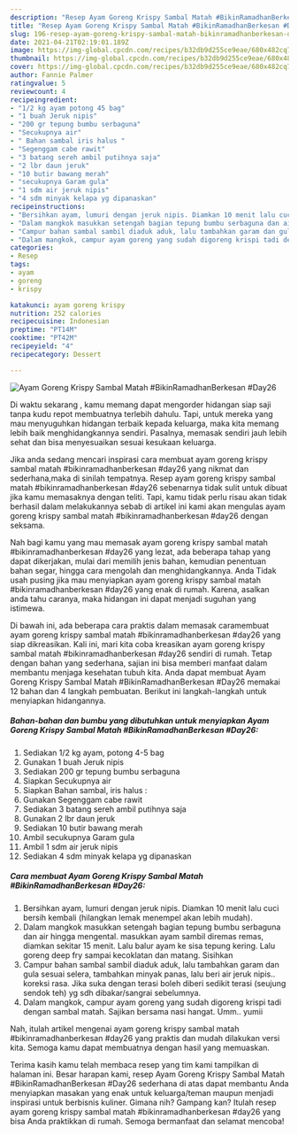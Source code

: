 ```yaml
---
description: "Resep Ayam Goreng Krispy Sambal Matah #BikinRamadhanBerkesan #Day26 yang enak Untuk Jualan"
title: "Resep Ayam Goreng Krispy Sambal Matah #BikinRamadhanBerkesan #Day26 yang enak Untuk Jualan"
slug: 196-resep-ayam-goreng-krispy-sambal-matah-bikinramadhanberkesan-day26-yang-enak-untuk-jualan
date: 2021-04-21T02:19:01.189Z
image: https://img-global.cpcdn.com/recipes/b32db9d255ce9eae/680x482cq70/ayam-goreng-krispy-sambal-matah-bikinramadhanberkesan-day26-foto-resep-utama.jpg
thumbnail: https://img-global.cpcdn.com/recipes/b32db9d255ce9eae/680x482cq70/ayam-goreng-krispy-sambal-matah-bikinramadhanberkesan-day26-foto-resep-utama.jpg
cover: https://img-global.cpcdn.com/recipes/b32db9d255ce9eae/680x482cq70/ayam-goreng-krispy-sambal-matah-bikinramadhanberkesan-day26-foto-resep-utama.jpg
author: Fannie Palmer
ratingvalue: 5
reviewcount: 4
recipeingredient:
- "1/2 kg ayam potong 45 bag"
- "1 buah Jeruk nipis"
- "200 gr tepung bumbu serbaguna"
- "Secukupnya air"
- " Bahan sambal iris halus "
- "Segenggam cabe rawit"
- "3 batang sereh ambil putihnya saja"
- "2 lbr daun jeruk"
- "10 butir bawang merah"
- "secukupnya Garam gula"
- "1 sdm air jeruk nipis"
- "4 sdm minyak kelapa yg dipanaskan"
recipeinstructions:
- "Bersihkan ayam, lumuri dengan jeruk nipis. Diamkan 10 menit lalu cuci bersih kembali (hilangkan lemak menempel akan lebih mudah)."
- "Dalam mangkok masukkan setengah bagian tepung bumbu serbaguna dan air hingga mengental. masukkan ayam sambil diremas remas, diamkan sekitar 15 menit. Lalu balur ayam ke sisa tepung kering. Lalu goreng deep fry sampai kecoklatan dan matang. Sisihkan"
- "Campur bahan sambal sambil diaduk aduk, lalu tambahkan garam dan gula sesuai selera, tambahkan minyak panas, lalu beri air jeruk nipis.. koreksi rasa. Jika suka dengan terasi boleh diberi sedikit terasi (seujung sendok teh) yg sdh dibakar/sangrai sebelumnya."
- "Dalam mangkok, campur ayam goreng yang sudah digoreng krispi tadi dengan sambal matah. Sajikan bersama nasi hangat. Umm.. yumii"
categories:
- Resep
tags:
- ayam
- goreng
- krispy

katakunci: ayam goreng krispy 
nutrition: 252 calories
recipecuisine: Indonesian
preptime: "PT14M"
cooktime: "PT42M"
recipeyield: "4"
recipecategory: Dessert

---
```



![Ayam Goreng Krispy Sambal Matah #BikinRamadhanBerkesan #Day26](https://img-global.cpcdn.com/recipes/b32db9d255ce9eae/680x482cq70/ayam-goreng-krispy-sambal-matah-bikinramadhanberkesan-day26-foto-resep-utama.jpg)

Di waktu  sekarang , kamu memang dapat mengorder hidangan siap saji tanpa kudu repot membuatnya terlebih dahulu. Tapi, untuk mereka yang mau menyuguhkan hidangan terbaik kepada keluarga, maka kita memang lebih baik menghidangkannya sendiri. Pasalnya, memasak sendiri jauh lebih sehat dan bisa menyesuaikan sesuai kesukaan keluarga.

Jika anda sedang mencari inspirasi cara membuat ayam goreng krispy sambal matah #bikinramadhanberkesan #day26 yang nikmat dan sederhana,maka di sinilah tempatnya. Resep ayam goreng krispy sambal matah #bikinramadhanberkesan #day26  sebenarnya tidak sulit untuk dibuat jika kamu memasaknya dengan teliti. Tapi, kamu tidak perlu risau akan tidak berhasil dalam melakukannya 
sebab di artikel ini kami akan mengulas ayam goreng krispy sambal matah #bikinramadhanberkesan #day26 dengan seksama.  



Nah bagi kamu yang mau memasak ayam goreng krispy sambal matah #bikinramadhanberkesan #day26 yang lezat, ada beberapa tahap yang dapat dikerjakan, mulai dari memilih jenis bahan, kemudian penentuan bahan segar, hingga cara mengolah dan menghidangkannya. Anda Tidak usah pusing jika mau menyiapkan ayam goreng krispy sambal matah #bikinramadhanberkesan #day26 yang enak di rumah. Karena, asalkan anda  tahu caranya, maka hidangan ini dapat menjadi suguhan yang istimewa.

Di bawah ini, ada beberapa cara praktis  dalam memasak caramembuat ayam goreng krispy sambal matah #bikinramadhanberkesan #day26 yang siap dikreasikan. Kali ini, mari kita coba kreasikan ayam goreng krispy sambal matah #bikinramadhanberkesan #day26 sendiri di rumah. Tetap dengan bahan yang sederhana, sajian ini bisa memberi manfaat dalam membantu menjaga kesehatan tubuh kita. Anda dapat membuat Ayam Goreng Krispy Sambal Matah #BikinRamadhanBerkesan #Day26 memakai 12 bahan dan 4 langkah pembuatan. Berikut ini langkah-langkah untuk menyiapkan hidangannya.

<!--inarticleads1-->

##### Bahan-bahan dan bumbu yang dibutuhkan untuk menyiapkan Ayam Goreng Krispy Sambal Matah #BikinRamadhanBerkesan #Day26:

1. Sediakan 1/2 kg ayam, potong 4-5 bag
1. Gunakan 1 buah Jeruk nipis
1. Sediakan 200 gr tepung bumbu serbaguna
1. Siapkan Secukupnya air
1. Siapkan  Bahan sambal, iris halus :
1. Gunakan Segenggam cabe rawit
1. Sediakan 3 batang sereh ambil putihnya saja
1. Gunakan 2 lbr daun jeruk
1. Sediakan 10 butir bawang merah
1. Ambil secukupnya Garam gula
1. Ambil 1 sdm air jeruk nipis
1. Sediakan 4 sdm minyak kelapa yg dipanaskan




<!--inarticleads2-->

##### Cara membuat Ayam Goreng Krispy Sambal Matah #BikinRamadhanBerkesan #Day26:

1. Bersihkan ayam, lumuri dengan jeruk nipis. Diamkan 10 menit lalu cuci bersih kembali (hilangkan lemak menempel akan lebih mudah).
1. Dalam mangkok masukkan setengah bagian tepung bumbu serbaguna dan air hingga mengental. masukkan ayam sambil diremas remas, diamkan sekitar 15 menit. Lalu balur ayam ke sisa tepung kering. Lalu goreng deep fry sampai kecoklatan dan matang. Sisihkan
1. Campur bahan sambal sambil diaduk aduk, lalu tambahkan garam dan gula sesuai selera, tambahkan minyak panas, lalu beri air jeruk nipis.. koreksi rasa. Jika suka dengan terasi boleh diberi sedikit terasi (seujung sendok teh) yg sdh dibakar/sangrai sebelumnya.
1. Dalam mangkok, campur ayam goreng yang sudah digoreng krispi tadi dengan sambal matah. Sajikan bersama nasi hangat. Umm.. yumii




Nah, itulah artikel mengenai  ayam goreng krispy sambal matah #bikinramadhanberkesan #day26  yang praktis dan mudah dilakukan versi kita. Semoga kamu dapat membuatnya dengan hasil yang memuaskan. 

Terima kasih kamu telah membaca resep yang tim kami tampilkan di halaman ini. Besar harapan kami, resep  Ayam Goreng Krispy Sambal Matah #BikinRamadhanBerkesan #Day26 sederhana di atas dapat membantu Anda menyiapkan masakan yang enak untuk keluarga/teman maupun menjadi inspirasi untuk berbisnis kuliner. Gimana nih? Gampang kan? Itulah resep ayam goreng krispy sambal matah #bikinramadhanberkesan #day26 yang bisa Anda praktikkan di rumah. Semoga bermanfaat dan selamat mencoba!

